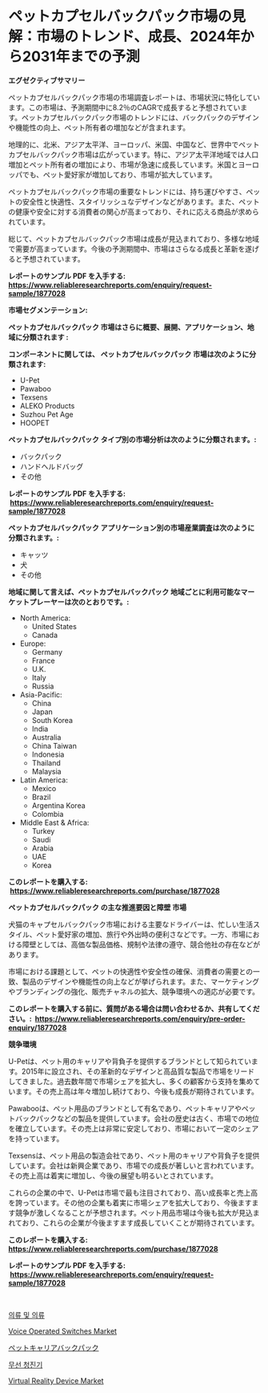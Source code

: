 <p><h1>ペットカプセルバックパック市場の見解：市場のトレンド、成長、2024年から2031年までの予測</h1></p><p><strong>エグゼクティブサマリー</strong></p>
<p><p>ペットカプセルバックパック市場の市場調査レポートは、市場状況に特化しています。この市場は、予測期間中に8.2％のCAGRで成長すると予想されています。ペットカプセルバックパック市場のトレンドには、バックパックのデザインや機能性の向上、ペット所有者の増加などが含まれます。</p><p>地理的に、北米、アジア太平洋、ヨーロッパ、米国、中国など、世界中でペットカプセルバックパック市場は広がっています。特に、アジア太平洋地域では人口増加とペット所有者の増加により、市場が急速に成長しています。米国とヨーロッパでも、ペット愛好家が増加しており、市場が拡大しています。</p><p>ペットカプセルバックパック市場の重要なトレンドには、持ち運びやすさ、ペットの安全性と快適性、スタイリッシュなデザインなどがあります。また、ペットの健康や安全に対する消費者の関心が高まっており、それに応える商品が求められています。</p><p>総じて、ペットカプセルバックパック市場は成長が見込まれており、多様な地域で需要が高まっています。今後の予測期間中、市場はさらなる成長と革新を遂げると予想されています。</p></p>
<p><strong>レポートのサンプル PDF を入手する: <a href="https://www.reliableresearchreports.com/enquiry/request-sample/1877028">https://www.reliableresearchreports.com/enquiry/request-sample/1877028</a></strong></p>
<p><strong>市場セグメンテーション:</strong></p>
<p><strong> ペットカプセルバックパック 市場はさらに概要、展開、アプリケーション、地域に分類されます :</strong></p>
<p><strong>コンポーネントに関しては、 ペットカプセルバックパック 市場は次のように分類されます: &nbsp;</strong></p>
<p><ul><li>U-Pet</li><li>Pawaboo</li><li>Texsens</li><li>ALEKO Products</li><li>Suzhou Pet Age</li><li>HOOPET</li></ul></p>
<p><strong> ペットカプセルバックパック タイプ別の市場分析は次のように分類されます。:</strong></p>
<p><ul><li>バックパック</li><li>ハンドヘルドバッグ</li><li>その他</li></ul></p>
<p><strong>レポートのサンプル PDF を入手する: &nbsp;<a href="https://www.reliableresearchreports.com/enquiry/request-sample/1877028">https://www.reliableresearchreports.com/enquiry/request-sample/1877028</a></strong></p>
<p><strong> ペットカプセルバックパック アプリケーション別の市場産業調査は次のように分類されます。:</strong></p>
<p><ul><li>キャッツ</li><li>犬</li><li>その他</li></ul></p>
<p><strong>地域に関して言えば、ペットカプセルバックパック 地域ごとに利用可能なマーケットプレーヤーは次のとおりです。:</strong></p>
<p><ul>
    <li>
        North America:
        <ul>
            <li>United States</li>
            <li>Canada</li>
        </ul>
    </li>
    <li>
        Europe:
        <ul>
            <li>Germany</li>
            <li>France</li>
            <li>U.K.</li>
            <li>Italy</li>
            <li>Russia</li>
        </ul>
    </li>
    <li>
        Asia-Pacific:
        <ul>
            <li>China</li>
            <li>Japan</li>
            <li>South Korea</li>
            <li>India</li>
            <li>Australia</li>
            <li>China Taiwan</li>
            <li>Indonesia</li>
            <li>Thailand</li>
            <li>Malaysia</li>
        </ul>
    </li>
    <li>
        Latin America:
        <ul>
            <li>Mexico</li>
            <li>Brazil</li>
            <li>Argentina Korea</li>
            <li>Colombia</li>
        </ul>
    </li>
    <li>
        Middle East & Africa:
        <ul>
            <li>Turkey</li>
            <li>Saudi</li>
            <li>Arabia</li>
            <li>UAE</li>
            <li>Korea</li>
        </ul>
    </li>
    </ul></p>
<p><strong>このレポートを購入する: &nbsp;<a href="https://www.reliableresearchreports.com/purchase/1877028">https://www.reliableresearchreports.com/purchase/1877028</a></strong></p>
<p><strong>ペットカプセルバックパック の主な推進要因と障壁 市場</strong></p>
<p><p>犬猫のキャプセルバックパック市場における主要なドライバーは、忙しい生活スタイル、ペット愛好家の増加、旅行や外出時の便利さなどです。一方、市場における障壁としては、高価な製品価格、規制や法律の遵守、競合他社の存在などがあります。</p><p>市場における課題として、ペットの快適性や安全性の確保、消費者の需要との一致、製品のデザインや機能性の向上などが挙げられます。また、マーケティングやブランディングの強化、販売チャネルの拡大、競争環境への適応が必要です。</p></p>
<p><strong>このレポートを購入する前に、質問がある場合は問い合わせるか、共有してください。:&nbsp; <a href="https://www.reliableresearchreports.com/enquiry/pre-order-enquiry/1877028">https://www.reliableresearchreports.com/enquiry/pre-order-enquiry/1877028</a></strong></p>
<p><strong>競争環境</strong></p>
<p><p>U-Petは、ペット用のキャリアや背負子を提供するブランドとして知られています。2015年に設立され、その革新的なデザインと高品質な製品で市場をリードしてきました。過去数年間で市場シェアを拡大し、多くの顧客から支持を集めています。その売上高は年々増加し続けており、今後も成長が期待されています。</p><p>Pawabooは、ペット用品のブランドとして有名であり、ペットキャリアやペットバックパックなどの製品を提供しています。会社の歴史は古く、市場での地位を確立しています。その売上は非常に安定しており、市場において一定のシェアを持っています。</p><p>Texsensは、ペット用品の製造会社であり、ペット用のキャリアや背負子を提供しています。会社は新興企業であり、市場での成長が著しいと言われています。その売上高は着実に増加し、今後の展望も明るいとされています。</p><p>これらの企業の中で、U-Petは市場で最も注目されており、高い成長率と売上高を誇っています。その他の企業も着実に市場シェアを拡大しており、今後ますます競争が激しくなることが予想されます。ペット用品市場は今後も拡大が見込まれており、これらの企業が今後ますます成長していくことが期待されています。</p></p>
<p><strong>このレポートを購入する: &nbsp; <a href="https://www.reliableresearchreports.com/purchase/1877028">https://www.reliableresearchreports.com/purchase/1877028</a></strong></p>
<p><strong>レポートのサンプル PDF を入手する: &nbsp;<a href="https://www.reliableresearchreports.com/enquiry/request-sample/1877028">https://www.reliableresearchreports.com/enquiry/request-sample/1877028</a></strong><strong></strong></p>
<p>&nbsp;</p>
<p><p><a href="https://github.com/vsr06p4p49/Market-Research-Report-List-1/blob/main/43933592573.md">의류 및 의류</a></p><p><a href="https://issuu.com/reportprime-2/docs/voice-operated-switches-market-size-2030.pptx">Voice Operated Switches Market</a></p><p><a href="https://github.com/cbigkbh02719/Market-Research-Report-List-1/blob/main/62324702941.md">ペットキャリアバックパック</a></p><p><a href="https://github.com/oajzkywllm460/Market-Research-Report-List-1/blob/main/48716562572.md">무선 청진기</a></p><p><a href="https://github.com/angelajermaine/Market-Research-Report-List-2/blob/main/virtual-reality-device-market.md">Virtual Reality Device Market</a></p></p>